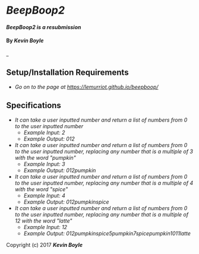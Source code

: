 # _BeepBoop2_

#### _BeepBoop2 is a resubmission_

#### By _**Kevin Boyle**_
_

## Setup/Installation Requirements

* _Go on to the page at https://lemurriot.github.io/beepboop/_


## Specifications

* _It can take a user inputted number and return a list of numbers from 0 to the user inputted number_
  * _Example Input: 2_
  * _Example Output: 012_
* _It can take a user inputted number and return a list of numbers from 0 to the user inputted number, replacing any number that is a multiple of 3 with the word "pumpkin"_
  * _Example Input: 3_
  * _Example Output: 012pumpkin_
* _It can take a user inputted number and return a list of numbers from 0 to the user inputted number, replacing any number that is a multiple of 4 with the word "spice"_
  * _Example Input: 4_
  * _Example Output: 012pumpkinspice_
* _It can take a user inputted number and return a list of numbers from 0 to the user inputted number, replacing any number that is a multiple of 12 with the word "latte"_
  * _Example Input: 12_
  * _Example Output: 012pumpkinspice5pumpkin7spicepumpkin1011latte_





Copyright (c) 2017 **_Kevin Boyle_**
